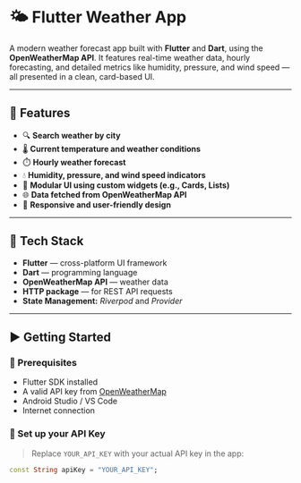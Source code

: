 # 🌤️ Flutter Weather App

A modern weather forecast app built with **Flutter** and **Dart**, using the **OpenWeatherMap API**. It features real-time weather data, hourly forecasting, and detailed metrics like humidity, pressure, and wind speed — all presented in a clean, card-based UI.

---

## 🚀 Features

- 🔍 **Search weather by city**
- 🌡️ **Current temperature and weather conditions**
- ⏱️ **Hourly weather forecast**
- 💧 **Humidity, pressure, and wind speed indicators**
- 🧩 **Modular UI using custom widgets (e.g., Cards, Lists)**
- 🌐 **Data fetched from OpenWeatherMap API**
- 📱 **Responsive and user-friendly design**

---

## 🧰 Tech Stack

- **Flutter** — cross-platform UI framework
- **Dart** — programming language
- **OpenWeatherMap API** — weather data
- **HTTP package** — for REST API requests
- **State Management:** *Riverpod* and *Provider*

---

## ▶️ Getting Started

### 🔧 Prerequisites

- Flutter SDK installed
- A valid API key from [OpenWeatherMap](https://openweathermap.org/api)
- Android Studio / VS Code
- Internet connection

### 🔑 Set up your API Key

> Replace `YOUR_API_KEY` with your actual API key in the app:

```dart
const String apiKey = "YOUR_API_KEY";
 
